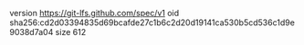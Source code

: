 version https://git-lfs.github.com/spec/v1
oid sha256:cd2d03394835d69bcafde27c1b6c2d20d19141ca530b5cd536c1d9e9038d7a04
size 612

